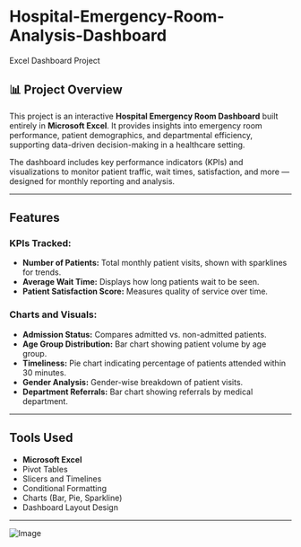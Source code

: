 # Hospital-Emergency-Room-Analysis-Dashboard
Excel Dashboard Project
## 📊 Project Overview

This project is an interactive **Hospital Emergency Room Dashboard** built entirely in **Microsoft Excel**. It provides insights into emergency room performance, patient demographics, and departmental efficiency, supporting data-driven decision-making in a healthcare setting.

The dashboard includes key performance indicators (KPIs) and visualizations to monitor patient traffic, wait times, satisfaction, and more — designed for monthly reporting and analysis.
 
 ---

##  Features

###  KPIs Tracked:
- **Number of Patients:** Total monthly patient visits, shown with sparklines for trends.
- **Average Wait Time:** Displays how long patients wait to be seen.
- **Patient Satisfaction Score:** Measures quality of service over time.

###  Charts and Visuals:
- **Admission Status:** Compares admitted vs. non-admitted patients.
- **Age Group Distribution:** Bar chart showing patient volume by age group.
- **Timeliness:** Pie chart indicating percentage of patients attended within 30 minutes.
- **Gender Analysis:** Gender-wise breakdown of patient visits.
- **Department Referrals:** Bar chart showing referrals by medical department.

---
##  Tools Used

  - **Microsoft Excel**
  - Pivot Tables
  - Slicers and Timelines
  - Conditional Formatting
  - Charts (Bar, Pie, Sparkline)
  - Dashboard Layout Design

---

![Image](https://github.com/user-attachments/assets/b302fb35-6e6e-47a8-8540-e3824a3a3506)


